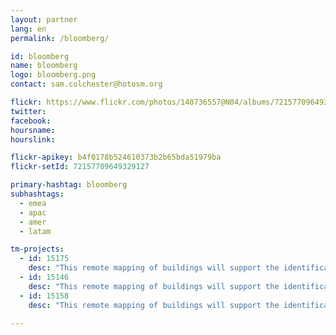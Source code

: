 ```yaml
---
layout: partner
lang: en
permalink: /bloomberg/

id: bloomberg
name: bloomberg
logo: bloomberg.png
contact: sam.colchester@hotosm.org

flickr: https://www.flickr.com/photos/140736557@N04/albums/72157709649329127
twitter: 
facebook: 
hoursname:
hourslink:

flickr-apikey: b4f0178b524610373b2b65bda51979ba
flickr-setId: 72157709649329127

primary-hashtag: bloomberg
subhashtags:
  - emea
  - apac
  - amer
  - latam

tm-projects:
  - id: 15175
    desc: "This remote mapping of buildings will support the identification and characterization of settlements, as well as the implementation of planned activities and largely the generation of data for humanitarian activities."
  - id: 15146
    desc: "This remote mapping of buildings will support the identification and characterization of settlements, as well as the implementation of planned activities and largely the generation of data for humanitarian activities."
  - id: 15158
    desc: "This remote mapping of buildings will support the identification and characterization of settlements, as well as the implementation of planned activities and largely the generation of data for humanitarian activities."

---
```

